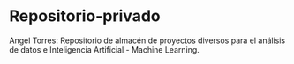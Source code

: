 # Repositorio-privado
Angel Torres: Repositorio de almacén de proyectos diversos para el análisis de datos e Inteligencia Artificial - Machine Learning.
